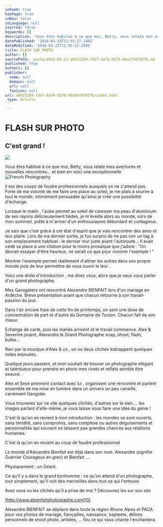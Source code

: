 ```yaml
---
inFeed: true
hasPage: true
inNav: false
inLanguage: null
starred: false
keywords: []
description: 'Vous êtes habitué à ce que moi, Betty, vous relate mes aventures et nouvelles rencontres… et bien en voici une exceptionnelle'
datePublished: '2016-03-23T11:55:27.146Z'
dateModified: '2016-03-23T11:55:22.209Z'
title: FLASH SUR PHOTO
author: []
sourcePath: _posts/2016-03-21-a0421104-7dd7-4af0-82f0-85a2fe9f82fb.md
published: true
authors: []
publisher:
  name: null
  domain: null
  url: null
  favicon: null
url: a0421104-7dd7-4af0-82f0-85a2fe9f82fb/index.html
_type: Article

---
```

# FLASH SUR PHOTO

## C'est grand !
![](https://the-grid-user-content.s3-us-west-2.amazonaws.com/9007d89a-30e2-4033-ad75-51085e5b20d6.png)

Vous êtes habitué à ce que moi, Betty, vous relate mes aventures et nouvelles rencontres... et bien en voici une exceptionnelle
![French Photography](https://the-grid-user-content.s3-us-west-2.amazonaws.com/52cc5ef8-6aed-485a-98e2-9c77d38e21bd.jpg)

Il est des coups de foudre professionnels auxquels on ne s'attend pas. Forte de ma volonté de me faire une place au soleil, je me plais à sourire à tout le monde, intimement persuadée qu'ainsi je crée une possibilité d'échange.

Lorsque le matin , l'aube  permet au soleil de caresser ma peau d'aluminium de ses rayons délicieusement tièdes, je m'éveille alors au monde, sors de mon sommeil, prête à m'armer d'un enthousiasme débordant et contagieux. 

Je sais que c'est grâce à cet état d'esprit que je vais rencontrer des amis et leur plaire. Lors de ma dernier sortie, je fus surpris de ne pas voir un tag à son emplacement habituel : le dernier mur juste avant l'autoroute... Il avait cédé sa place à une citation pour le moins prosaïque que j'adore : "On devrait essayer d'être heureux, ne serait ce que pour montrer l'exemple ! " 

Montrer l'exemple permet réellement d'attirer les autres dans son propre monde puis de leur permettre de vous ouvrir  le leur .

Voici une drôle d'introduction , me direz vous, alors que je veux vous parler d'un grand photographe.

Mes Gansgsters ont rencontré Alexandre BIENFAIT lors d'un mariage en Ardèche. Brève présentation avant que chacun retourne à son travail-passion du jour. 

Dans l'air encore frais de cette fin de printemps, on sent une dose de concentration de part et d'autre du Domaine de Turzon. Chacun fait de son mieux.

Echange de carte, puis les mariés arrivent et le travail commence. Alex & Severine jouent, Alexandre le Grand Photographe snap, shoot, flash, bulbe...

Ravi par la musique d'Alex & co , un ou deux clichés kidnappent quelques notes enjouées.

Quelque jours passent, et mon souhait de trouver un photographe élégant et talentueux pour prendre en photo mes rivets et reflets semble être exaucé.

Alex et Seve prennent contact avec lui , organisent une rencontre et parlent ensemble de ma mise en lumière dans un univers un peu canaille, carrément Gangster.

Vous trouverez sur ce site quelques clichés, d'autres sur le sien.... les images parlant d'elle-même, je vous laisse vous faire une idée du génie !

C'est là qu'on en revient à mon introduction : les mondes se sont ouverts, sans timidité, sans compromis, sans complexe ou autres déguisements et personnalités qui souvent ne laissent pas grandes chances aux relations humaines.

C'est là qu'on en revient au coup de foudre professionnel

Le monde d'Alexandre Bienfait est déjà dans son nom. Alexandre (signifie Guerrier Courageux en grec) et Bienfait ....

Physiquement : un Géant.

Ce qu'il y a dans le grand bonhomme : ce qu'on attend d'un photographe, tout simplement,  qu'il voit des merveilles dans tout ce qui l'entoure.

Avez vous vu les clichés qu'il a prise de moi ? Découvrez les sur son site

[http://www.abienfaitphotographe.com][0]

Alexandre BIENFAIT se déplace dans toute la région Rhone Alpes et PACA pour vos photos de mariage, fiançailles, naissance, bapteme, délires personnels de shoot photo, artistes, ... fou ce qui vous chante l'enchantera.

[0]: http://www.abienfaitphotographe.com/